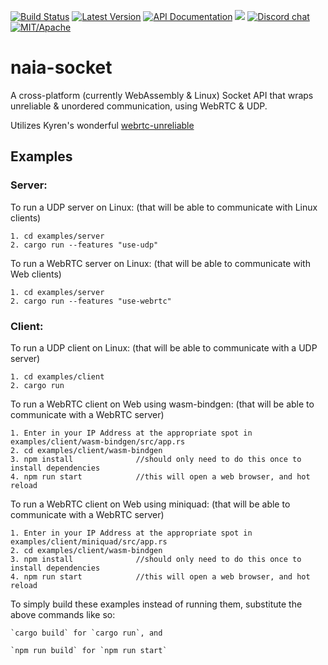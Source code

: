 [![Build Status](https://img.shields.io/circleci/project/github/naia-rs/naia-socket.svg)](https://circleci.com/gh/naia-rs/naia-socket)
[![Latest Version](https://img.shields.io/crates/v/naia-server-socket.svg)](https://crates.io/crates/naia-server-socket)
[![API Documentation](https://docs.rs/naia-server-socket/badge.svg)](https://docs.rs/naia-server-socket)
![](https://tokei.rs/b1/github/naia-rs/naia-socket)
[![Discord chat](https://img.shields.io/discord/764975354913619988.svg?label=discord%20chat)](https://discord.gg/fD6QCtX)
[![MIT/Apache][s3]][l3]

[s3]: https://img.shields.io/badge/license-MIT%2FApache-blue.svg
[l3]: docs/LICENSE-MIT

# naia-socket

A cross-platform (currently WebAssembly & Linux) Socket API that wraps unreliable & unordered communication, using WebRTC & UDP.

Utilizes Kyren's wonderful [webrtc-unreliable](https://github.com/kyren/webrtc-unreliable)

## Examples

### Server:

To run a UDP server on Linux: (that will be able to communicate with Linux clients)

    1. cd examples/server
    2. cargo run --features "use-udp"

To run a WebRTC server on Linux: (that will be able to communicate with Web clients)

    1. cd examples/server
    2. cargo run --features "use-webrtc"

### Client:

To run a UDP client on Linux: (that will be able to communicate with a UDP server)

    1. cd examples/client
    2. cargo run

To run a WebRTC client on Web using wasm-bindgen: (that will be able to communicate with a WebRTC server)

    1. Enter in your IP Address at the appropriate spot in examples/client/wasm-bindgen/src/app.rs
    2. cd examples/client/wasm-bindgen
    3. npm install              //should only need to do this once to install dependencies
    4. npm run start            //this will open a web browser, and hot reload

To run a WebRTC client on Web using miniquad: (that will be able to communicate with a WebRTC server)

    1. Enter in your IP Address at the appropriate spot in examples/client/miniquad/src/app.rs
    2. cd examples/client/wasm-bindgen
    3. npm install              //should only need to do this once to install dependencies
    4. npm run start            //this will open a web browser, and hot reload

To simply build these examples instead of running them, substitute the above commands like so:

    `cargo build` for `cargo run`, and

    `npm run build` for `npm run start`
